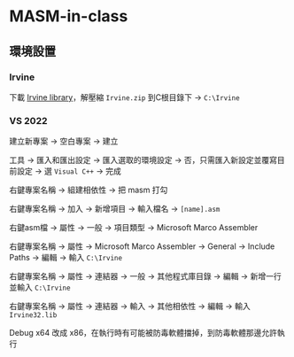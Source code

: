 # MASM-in-class

## 環境設置

### Irvine

下載 [Irvine library](https://github.com/surferkip/asmbook)，解壓縮 `Irvine.zip` 到C根目錄下 -> `C:\Irvine`

### VS 2022

建立新專案 -> 空白專案 -> 建立

工具 -> 匯入和匯出設定 -> 匯入選取的環境設定 -> 否，只需匯入新設定並覆寫目前設定 -> 選 `Visual C++` -> 完成

右鍵專案名稱 -> 組建相依性 -> 把 masm 打勾

右鍵專案名稱 -> 加入 -> 新增項目 -> 輸入檔名 -> `[name].asm`

右鍵asm檔 -> 屬性 -> 一般 -> 項目類型 -> Microsoft Marco Assembler

右鍵專案名稱 -> 屬性 -> Microsoft Marco Assembler -> General -> Include Paths -> 編輯 -> 輸入 `C:\Irvine`

右鍵專案名稱 -> 屬性 -> 連結器 -> 一般 -> 其他程式庫目錄 -> 編輯 -> 新增一行並輸入 `C:\Irvine`

右鍵專案名稱 -> 屬性 -> 連結器 -> 輸入 -> 其他相依性 -> 編輯 -> 輸入 `Irvine32.lib`

Debug x64 改成 x86，在執行時有可能被防毒軟體擋掉，到防毒軟體那邊允許執行